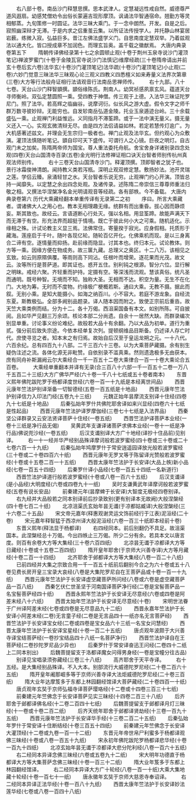 <!-- { "loadSidebar": true } -->
　　右八部十卷。南岳沙门释慧思撰。思本武津人。定慧凝远性戒自然。威德尊严道风遐扇。幼感梵僧劝令出俗长蒙遍吉现形摩顶。讽诵法华智通宿命。翘勤方等灵相郁蒸。九旬策修一时圆证。法华三昧大乘门。于一念中朗然。开发。自是之后。寂照幽深辩才无滞。于是内求之侣重茧云集。以所证法传授学人。并托静山林宴居岩薮。练微入寂。弘益巨多。昔江左佛法盛学义门。自思南度定慧双举。乃着兹观法以通大化。皆口授成章不加润色。而理玄旨奥。盖千载之徽猷焉。
大唐内典录卷第五下
　　隋朝传译佛经录第十七之余圆顿止观(十卷于荆州玉泉寺说沙门灌顶笔记)禅波罗蜜门(十卷于金陵瓦官寺说沙门法慎记)维摩经疏(三十卷隋帝请出并前玄十卷后玄六卷)法华玄(十卷沙门灌顶笔记)法华疏(十卷沙门灌顶笔记)小止观(二卷)六妙门觉意三昧法华三昧观心论三观义四教义四悉檀义如来寿量义法界次第章(三卷)大方等行法般舟证相行法请观音行法南岳思禅师传。
　　右十九部。八十七卷。天台山沙门释智顗撰。顗俗缘陈氏。荆南人。幼冥祯感夙禀玄风。蕴道天台寻师衡岭。双弘定慧圆照一乘。受四教于神僧。传三观于上德。入法华三昧证陀罗尼门。照了法华。若高辉之临幽谷。说摩诃衍。似长风之游大虚。假令文字之师千群万数寻彼妙辩。无能穷也。自发轸南岳弘道金陵。托业玉泉遁迹台岭。三十余载盛弘一乘。止观禅门利益惟远。义同指月不滞筌蹄。或于一法中演无量义。摄无量义还入一心。实观玄微清辩无尽。由是四方法侣请益如林。若定若慧传灯逾广。为大机感著述兹文。并理会无生宗归一极者也。禅门止观及法华玄。但约观心为众敷演。灌顶法慎随听笔记。顗自印可天下盛传。可谓行人之心镜。巨夜之明灯。自古观门未之加矣。陈隋两帝师为国宝。尊人重法委托舟航。舍宝舍身详诸别录四念处观(四卷)天台山国清寺百录(五卷)金光明行法修禅证相口诀天台智者师别传杭州真观法师别传。
　　右十三卷天台山国清寺沙门。释灌顶撰。顶即智者之犹子也。景行冰霜俊神清朗。闻持教义类若泻瓶。深明止观双修定慧。敷扬妙法。池开灵瑞之莲。学侣云臻。泉涌轻甘之水。天台智者乐说无穷。止观禅门约心开演。顶皆总持一闻靡失。以定慧之余出四念处观。及诸传录。述陈隋二帝崇信三尊尊师重法归敬之相。又撰法华涅槃净名金光明请观音等经疏。各有部帙。今不备载。
大唐内典录卷第六
历代大乘藏经翻本单重传译有无录第二之初
　　序曰。所言大乘藏者。谓诸佛大人之用心也。教本无相理趣无缘。统群有而出重昏。拔心因而静烦妄。斯其致也。故经云。言语道断心行处灭。强以名相。用显筌蹄。故能声满天下而无滞于有空。形充法界而超挺于情境。既亡于彼此何小大之可乘。随机适化。示缘相之殊。计试论教主义显三焉。法佛常住。寄量揆于寂光。应身假相。托质形于藏海。莲座启于千叶。随叶各现亿轮。随轮百亿开化。化佛乘机而现。是以三身离合二谛有空。逐情量而抑扬。赴前缘而隐显。讨其本也。终归本元。试论教体。则方等一乘。因缘方便在物成务。故三箧九藏。总理义之奥区。十二八万。该相见之玄致。如云则原隰俱覆。等雨则高下同沾。任根叶而增荣。逐花果而光茂。故文云。汝等所行是菩萨道。即其证也。惑开五住。别利钝之根源。智分六位。显行解之明昧。戒经六聚。齐轻重而护持。定摄有空。等深浅而流观。慧该真俗。统凡圣而通明。既号种智。无境而不知。独称大圣。无相而不达。积空为量。无生不在化门。大地为筹。无时而不度物。约缘极广梗概若斯。通曰大乘。无教不摄。据此而叙。无别小乘。是知大能摄小。如海之纳百川。小不容大。若庭不游龙象。自经流东夏。斯教极弘。全部多阙别品题录。译人随本因而附之。致使正宗前后重沓。故天竺大乘类例而结。分为十二。各十万偈。西沮渠国备有本文。如别所陈。可自披阅。且如华严见翻三万余颂。核论本部二分尚遗。自余十一居然大缺。而群录编次别显单重。讨论事义纷论难纪。故般若大品十有余翻。乃以大品为初单。道行为重贰。强分前后致失宗途。今依本经单复次列。提顿纲维品目斯备。仍述译人存亡时代。庶使寻览之者。知本末之有归焉。故始自后汉至于皇运龙朔之元。一十八代。六百余纪。总有四百九十八部。二千三百六十三卷。以为大乘菩萨藏摄。余有别生疑伪注述之流。各体化源无非毗赞。自依别录不滥真乘。然则遗逸极多无由获本。庶有同舟补斯漏阙云尔大乘经合一千一百五十二卷大乘律合一百一十卷大乘论合五百卷。
　　大乘经单重翻本并译有无录(合三百八十六部一千一百五十二卷一万八千五百二十三纸)大方广佛华严经(六十卷一千八十七纸或五十卷者南本)
　　东晋义熙年佛陀跋陀罗于杨都译度世经(六卷一百一十九纸是本经离世间品)
　　西晋元康年竺法护别译渐备一切智德经(五卷一百五纸是十地品)
　　西晋元康年竺法护别译信力入印法门经(五卷九十三纸)
　　元魏正始年昙摩流支别译十住经(四卷九十七纸是十地品)
　　后秦弘始年罗什共佛陀耶舍译如来兴显经(四卷六十七纸是性起品)
　　西晋元康年竺法护译罗摩伽经(三卷七十七纸是入法界品)
　　西秦坚公译群录又云安法贤译菩萨十住经(一卷五纸)
　　西晋竺法护译菩萨本业经(一卷十三纸是净行品无偈)
　　吴黄武年支谦译诸菩萨求佛本业经(一卷十一纸是净行品)佛说兜沙经(一卷五纸)
　　后汉支谶别译大方广十地经(译抄十住品前)见别译。
　　右一十一经并华严经别品殊译摩诃般若波罗蜜经(四十卷或三十卷或二十七卷六百一十九纸)
　　后秦弘始年鸠摩罗什于常安逍遥园译放光般若波罗蜜经(三十卷或二十卷四百六十纸)
　　西晋元康年无罗叉等于陈留译光赞般若波罗蜜经(十卷或十五卷二百一十五纸)
　　西晋太康年竺法护于长安译(大品上帙)新小品经(七卷一百五十四纸)
　　后秦罗什译小品经(七卷一百五十四纸一名新道行)
　　西晋竺法护译道行般若波罗蜜经(十卷或八卷一百六十五纸)
　　后汉支谶译(是小品经)大明度经(六卷或四卷九十一纸)
　　吴时支谦黄武年译摩诃般若波罗蜜经(五卷有说长安品)
　　前秦建元年(昙摩蜱于长安译)大智度无极经四卷别译。
　　右九经并大品般若之同本别译前后抄录致别(更有别译本无故阙)大般涅槃经(四十卷七百二十纸)
　　北凉沮渠氏玄始年昙无谶(于凉都姑臧译)大般涅槃经(三十六卷二十五品)
　　宋文帝元嘉年(释惠观谢灵运文饰前经行于江表)泥洹经(二十卷)
　　宋元嘉年释智猛于西凉州译大般泥洹经(六卷一百三十纸即本经前十卷)
　　东晋义熙年(释法显于杨都译)
　　右四经同本。前后别翻仍不具足。故沮渠国本。此涅槃经总十万偈。今出四帙止三万偈。所少二分有余。若具本文以唐言度。则百有余卷大方等大集经(三十卷六百四纸)
　　北凉昙无谶于凉都译大方等日藏经(十卷或十五卷二百四纸)
　　隋开皇年耶舍(于京师大兴善寺译)大方等月藏经(十卷二百一十四纸)
　　北齐耶舍于邺都译大方等大集经(八卷一百二十八纸)
　　已前四经并大集之宗致合用一千一百五十纸前后翻别今合之为六十卷或五十八卷见费长房开皇三宝录大哀经(八卷是大集陀罗尼自在王菩萨品或十卷一百一十九纸)
　　西晋元康年竺法护于长安译虚空藏菩萨所问经(八卷或六卷是虚空藏菩萨品一百八纸)
　　西秦乞伏仁世圣坚于河南国译菩萨净行经(二卷是宝髻菩萨品一名宝髻菩萨经四十纸)
　　西晋永熙年竺法护于长安译无尽意经(六卷或四卷是阿差末经八十六纸)
　　西晋太始年竺法护于长安译无尽意经(十卷)
　　宋明世法眷于广州译阿差末经(七卷或四卷是无尽意品九十二纸)
　　西晋永嘉年竺法护于长安译小阿差末经(二卷)无言童子经(二卷是无言品四十一纸亦名无言菩萨经)
　　西晋竺法护于长安译宝女经(二卷或四卷是宝女品六十三纸一名宝女问慧经)
　　西晋太康年竺法护于长安译宝星经(十卷一百二十五纸)
　　唐贞观年波颇于大兴善寺译宝结菩萨经(一卷抄宝结品四十八纸一名菩萨净行)
　　西晋竺法护译自在王菩萨经(二卷抄陀罗尼品少异也)
　　后秦罗什于常安译奋迅王问经(二卷四十二纸上二同本别出)
　　后魏菩提留支于洛都译魔女问得男身经(一卷是宝幢分往古品)
　　别译见宝唱录须弥藏经(三卷三十八纸)
　　高齐耶舍于天平寺译。
　　右十五经。是大集经别品殊译。不入大本。别部流行大威德陀罗尼经(二十卷二百六十五纸)
　　隋开皇年阇那崛多等于京师兴善寺译大法炬威德陀罗尼经(二十卷三百纸)
　　隋大业年达摩笈多于东都上林园翻经馆译大菩萨藏经(二十卷四百一十纸)
　　唐贞观年玄奘于京师弘福寺译菩萨璎珞经(十二卷或十四卷三百三十七纸)
　　前秦建元年竺佛念于长安译菩萨见实三昧经(十四卷二百三十八纸)
　　后齐耶舍于邺都译佛名经(十二卷二百四十七纸)
　　后魏菩提留支于邺都译月灯三昧经(十一卷或十卷二百二纸)
　　后齐天统年耶舍于邺都译贤劫经(十三卷一百九十五纸)
　　西晋元康年竺法护于长安译华手经(十三卷二百二十五纸)
　　后秦弘始年罗什于常安译十住断结经(十卷三百五十四纸)
　　前秦建元年竺佛念于长安译大灌顶经(十二卷或九卷一百一十二纸)
　　东晋元年帝世帛尸利蜜多于杨都译观佛三昧经(十卷或八卷一百五十九纸)
　　宋永初年佛陀跋陀罗杨都译悲华经(十卷一百九十四纸)
　　北凉玄始年昙无谶于凉都译大悲分陀利经(八卷一百六十五纸)
　　右二经同本异译念佛三昧经(六卷或五卷九十二纸)
　　宋大明年功德直于杨都译大方等大集菩萨念佛三昧经(十卷一百三十二纸)
　　隋大业年笈多于东都上林园翻经馆译。
　　右二经同本异译大方广十轮经(八卷一百一十纸)大乘大集地藏十轮经(十卷一百七十一纸)
　　唐永徽年玄奘于京师大慈恩寺奉诏译。
　　右二经同本异译正法华经(十卷一百八十九纸)
　　西晋太康年竺法护于长安译妙法莲华经(七卷或八卷一百四十八纸)
